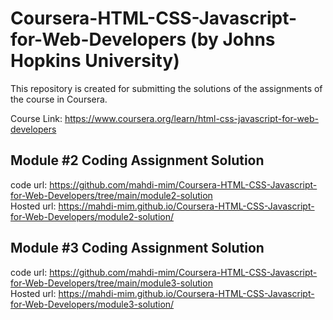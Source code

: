# Coursera-HTML-CSS-Javascript-for-Web-Developers (by Johns Hopkins University)
This repository is created for submitting the solutions of the assignments of the course in Coursera.

Course Link: https://www.coursera.org/learn/html-css-javascript-for-web-developers

## Module #2 Coding Assignment Solution
   code url: https://github.com/mahdi-mim/Coursera-HTML-CSS-Javascript-for-Web-Developers/tree/main/module2-solution  
   Hosted url: https://mahdi-mim.github.io/Coursera-HTML-CSS-Javascript-for-Web-Developers/module2-solution/
   
## Module #3 Coding Assignment Solution
   code url: https://github.com/mahdi-mim/Coursera-HTML-CSS-Javascript-for-Web-Developers/tree/main/module3-solution  
   Hosted url: https://mahdi-mim.github.io/Coursera-HTML-CSS-Javascript-for-Web-Developers/module3-solution/
